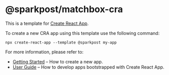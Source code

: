 # @sparkpost/matchbox-cra

This is a template for [Create React App](https://github.com/facebook/create-react-app).

To create a new CRA app using this template use the following command:

```
npx create-react-app --template @sparkpost my-app
```

For more information, please refer to:

- [Getting Started](https://create-react-app.dev/docs/getting-started) – How to create a new app.
- [User Guide](https://create-react-app.dev) – How to develop apps bootstrapped with Create React App.
